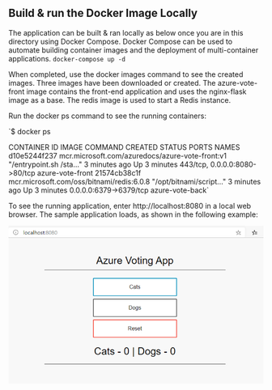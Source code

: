 ## Build & run the Docker Image Locally
The application can be built & ran locally as below once you are in this directory using Docker Compose. Docker Compose can be used to automate building container images and the deployment of multi-container applications.
`docker-compose up -d`

When completed, use the docker images command to see the created images. Three images have been downloaded or created. The azure-vote-front image contains the front-end application and uses the nginx-flask image as a base. The redis image is used to start a Redis instance.

Run the docker ps command to see the running containers:

`$ docker ps

CONTAINER ID        IMAGE                                             COMMAND                  CREATED             STATUS              PORTS                           NAMES
d10e5244f237        mcr.microsoft.com/azuredocs/azure-vote-front:v1   "/entrypoint.sh /sta…"   3 minutes ago       Up 3 minutes        443/tcp, 0.0.0.0:8080->80/tcp   azure-vote-front
21574cb38c1f        mcr.microsoft.com/oss/bitnami/redis:6.0.8         "/opt/bitnami/script…"   3 minutes ago       Up 3 minutes        0.0.0.0:6379->6379/tcp          azure-vote-back`

To see the running application, enter http://localhost:8080 in a local web browser. The sample application loads, as shown in the following example:

![](images/deploy-app-to-acr-4.png)